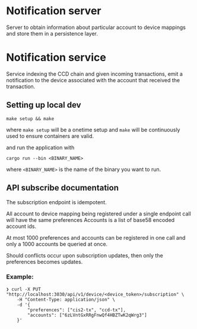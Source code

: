 # Notification server

Server to obtain information about particular account to device mappings and store them in a persistence layer.

# Notification service

Service indexing the CCD chain and given incoming transactions, emit a notification to the device
associated with the account that received the transaction.

## Setting up local dev

```shell
make setup && make
```

where `make setup` will be a onetime setup and `make` will be continuously used to ensure containers are valid.

and run the application with 

```shell
cargo run --bin <BINARY_NAME>
```

where `<BINARY_NAME>` is the name of the binary you want to run.

## API subscribe documentation

The subscription endpoint is idempotent.

All account to device mapping being registered under a single endpoint call will have the same preferences
Accounts is a list of base58 encoded account ids.

At most 1000 preferences and accounts can be registered in one call and only a 1000 accounts be queried at once.

Should conflicts occur upon subscription updates, then only the preferences becomes updates.

### Example:

```shell
❯ curl -X PUT "http://localhost:3030/api/v1/device/<device_token>/subscription" \
    -H "Content-Type: application/json" \
    -d '{
        "preferences": ["cis2-tx", "ccd-tx"],
        "accounts": ["6zLVntGxRRgFnwQf4HBZTwK2qWrg3"]
    }'
```
